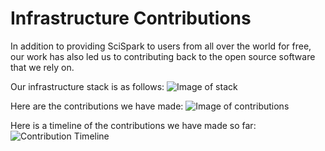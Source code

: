 Infrastructure Contributions
====

In addition to providing SciSpark to users from all over the world for free, our work has also led us to contributing back to the open source software that we rely on.

Our infrastructure stack is as follows:
![Image of stack](http://i.imgsafe.org/75e1e0f9fd.png)

Here are the contributions we have made:
![Image of contributions](https://i.imgsafe.org/75b9629141.png)

Here is a timeline of the contributions we have made so far:
![Contribution Timeline](http://i.imgsafe.org/840aa5a74f.png)

